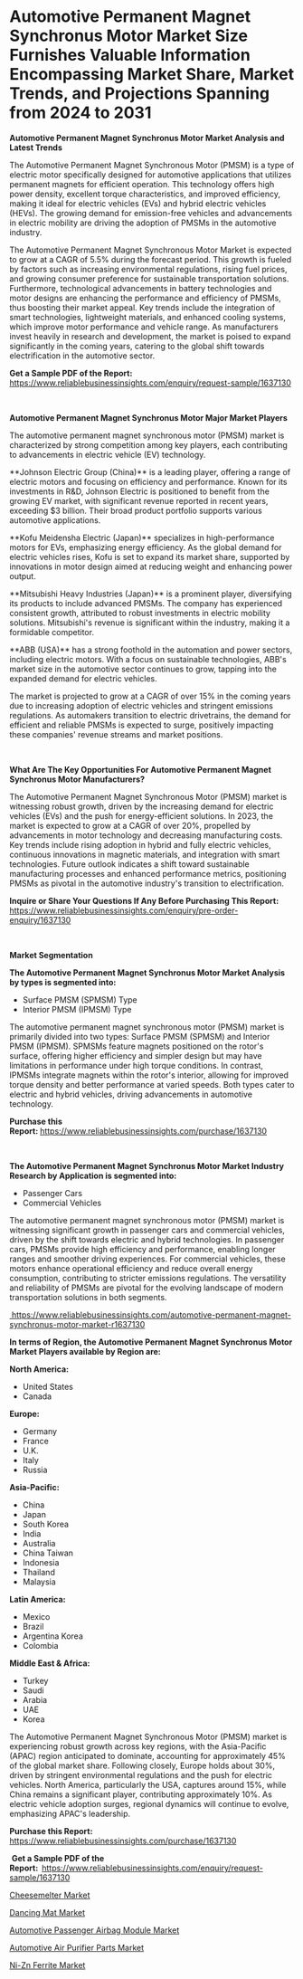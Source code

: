 <p><h1>Automotive Permanent Magnet Synchronus Motor Market Size Furnishes Valuable Information Encompassing Market Share, Market Trends, and Projections Spanning from 2024 to 2031</h1></p><p><strong>Automotive Permanent Magnet Synchronus Motor Market Analysis and Latest Trends</strong></p>
<p><p>The Automotive Permanent Magnet Synchronous Motor (PMSM) is a type of electric motor specifically designed for automotive applications that utilizes permanent magnets for efficient operation. This technology offers high power density, excellent torque characteristics, and improved efficiency, making it ideal for electric vehicles (EVs) and hybrid electric vehicles (HEVs). The growing demand for emission-free vehicles and advancements in electric mobility are driving the adoption of PMSMs in the automotive industry.</p><p>The Automotive Permanent Magnet Synchronous Motor Market is expected to grow at a CAGR of 5.5% during the forecast period. This growth is fueled by factors such as increasing environmental regulations, rising fuel prices, and growing consumer preference for sustainable transportation solutions. Furthermore, technological advancements in battery technologies and motor designs are enhancing the performance and efficiency of PMSMs, thus boosting their market appeal. Key trends include the integration of smart technologies, lightweight materials, and enhanced cooling systems, which improve motor performance and vehicle range. As manufacturers invest heavily in research and development, the market is poised to expand significantly in the coming years, catering to the global shift towards electrification in the automotive sector.</p></p>
<p><strong>Get a Sample PDF of the Report:&nbsp;</strong> <a href="https://www.reliablebusinessinsights.com/enquiry/request-sample/1637130">https://www.reliablebusinessinsights.com/enquiry/request-sample/1637130</a></p>
<p>&nbsp;</p>
<p><strong>Automotive Permanent Magnet Synchronus Motor Major Market Players</strong></p>
<p><p>The automotive permanent magnet synchronous motor (PMSM) market is characterized by strong competition among key players, each contributing to advancements in electric vehicle (EV) technology. </p><p>**Johnson Electric Group (China)** is a leading player, offering a range of electric motors and focusing on efficiency and performance. Known for its investments in R&D, Johnson Electric is positioned to benefit from the growing EV market, with significant revenue reported in recent years, exceeding $3 billion. Their broad product portfolio supports various automotive applications.</p><p>**Kofu Meidensha Electric (Japan)** specializes in high-performance motors for EVs, emphasizing energy efficiency. As the global demand for electric vehicles rises, Kofu is set to expand its market share, supported by innovations in motor design aimed at reducing weight and enhancing power output. </p><p>**Mitsubishi Heavy Industries (Japan)** is a prominent player, diversifying its products to include advanced PMSMs. The company has experienced consistent growth, attributed to robust investments in electric mobility solutions. Mitsubishi's revenue is significant within the industry, making it a formidable competitor.</p><p>**ABB (USA)** has a strong foothold in the automation and power sectors, including electric motors. With a focus on sustainable technologies, ABB's market size in the automotive sector continues to grow, tapping into the expanded demand for electric vehicles.</p><p>The market is projected to grow at a CAGR of over 15% in the coming years due to increasing adoption of electric vehicles and stringent emissions regulations. As automakers transition to electric drivetrains, the demand for efficient and reliable PMSMs is expected to surge, positively impacting these companies' revenue streams and market positions.</p></p>
<p>&nbsp;</p>
<p><strong>What Are The Key Opportunities For Automotive Permanent Magnet Synchronus Motor Manufacturers?</strong></p>
<p><p>The Automotive Permanent Magnet Synchronous Motor (PMSM) market is witnessing robust growth, driven by the increasing demand for electric vehicles (EVs) and the push for energy-efficient solutions. In 2023, the market is expected to grow at a CAGR of over 20%, propelled by advancements in motor technology and decreasing manufacturing costs. Key trends include rising adoption in hybrid and fully electric vehicles, continuous innovations in magnetic materials, and integration with smart technologies. Future outlook indicates a shift toward sustainable manufacturing processes and enhanced performance metrics, positioning PMSMs as pivotal in the automotive industry's transition to electrification.</p></p>
<p><strong>Inquire or Share Your Questions If Any Before Purchasing This Report:</strong> <a href="https://www.reliablebusinessinsights.com/enquiry/pre-order-enquiry/1637130">https://www.reliablebusinessinsights.com/enquiry/pre-order-enquiry/1637130</a></p>
<p>&nbsp;</p>
<p><strong>Market Segmentation</strong></p>
<p><strong>The Automotive Permanent Magnet Synchronus Motor Market Analysis by types is segmented into:</strong></p>
<p><ul><li>Surface PMSM (SPMSM) Type</li><li>Interior PMSM (IPMSM) Type</li></ul></p>
<p><p>The automotive permanent magnet synchronous motor (PMSM) market is primarily divided into two types: Surface PMSM (SPMSM) and Interior PMSM (IPMSM). SPMSMs feature magnets positioned on the rotor's surface, offering higher efficiency and simpler design but may have limitations in performance under high torque conditions. In contrast, IPMSMs integrate magnets within the rotor's interior, allowing for improved torque density and better performance at varied speeds. Both types cater to electric and hybrid vehicles, driving advancements in automotive technology.</p></p>
<p><strong>Purchase this Report:&nbsp;</strong><a href="https://www.reliablebusinessinsights.com/purchase/1637130">https://www.reliablebusinessinsights.com/purchase/1637130</a></p>
<p>&nbsp;</p>
<p><strong>The Automotive Permanent Magnet Synchronus Motor Market Industry Research by Application is segmented into:</strong></p>
<p><ul><li>Passenger Cars</li><li>Commercial Vehicles</li></ul></p>
<p><p>The automotive permanent magnet synchronous motor (PMSM) market is witnessing significant growth in passenger cars and commercial vehicles, driven by the shift towards electric and hybrid technologies. In passenger cars, PMSMs provide high efficiency and performance, enabling longer ranges and smoother driving experiences. For commercial vehicles, these motors enhance operational efficiency and reduce overall energy consumption, contributing to stricter emissions regulations. The versatility and reliability of PMSMs are pivotal for the evolving landscape of modern transportation solutions in both segments.</p></p>
<p><a href="https://www.reliablebusinessinsights.com/automotive-permanent-magnet-synchronus-motor-market-r1637130">&nbsp;https://www.reliablebusinessinsights.com/automotive-permanent-magnet-synchronus-motor-market-r1637130</a></p>
<p><strong>In terms of Region, the Automotive Permanent Magnet Synchronus Motor Market Players available by Region are:</strong></p>
<p>
    <p> <strong> North America: </strong>
        <ul>
            <li>United States</li>
            <li>Canada</li>
        </ul>
        </p> 
    <p> <strong> Europe: </strong>
        <ul>
            <li>Germany</li>
            <li>France</li>
            <li>U.K.</li>
            <li>Italy</li>
            <li>Russia</li>
        </ul>
        </p> 
    <p> <strong> Asia-Pacific: </strong>
        <ul>
            <li>China</li>
            <li>Japan</li>
            <li>South Korea</li>
            <li>India</li>
            <li>Australia</li>
            <li>China Taiwan</li>
            <li>Indonesia</li>
            <li>Thailand</li>
            <li>Malaysia</li>
        </ul>
        </p> 
    <p> <strong> Latin America: </strong>
        <ul>
            <li>Mexico</li>
            <li>Brazil</li>
            <li>Argentina Korea</li>
            <li>Colombia</li>
        </ul>
        </p> 
    <p> <strong> Middle East & Africa: </strong>
        <ul>
            <li>Turkey</li>
            <li>Saudi</li>
            <li>Arabia</li>
            <li>UAE</li>
            <li>Korea</li>
        </ul>
    </p>
    </p>
<p><p>The Automotive Permanent Magnet Synchronous Motor (PMSM) market is experiencing robust growth across key regions, with the Asia-Pacific (APAC) region anticipated to dominate, accounting for approximately 45% of the global market share. Following closely, Europe holds about 30%, driven by stringent environmental regulations and the push for electric vehicles. North America, particularly the USA, captures around 15%, while China remains a significant player, contributing approximately 10%. As electric vehicle adoption surges, regional dynamics will continue to evolve, emphasizing APAC's leadership.</p></p>
<p><strong>Purchase this Report: </strong><a href="https://www.reliablebusinessinsights.com/purchase/1637130">https://www.reliablebusinessinsights.com/purchase/1637130</a></p>
<p>&nbsp;<strong>Get a Sample PDF of the Report:&nbsp;&nbsp;</strong><a href="https://www.reliablebusinessinsights.com/enquiry/request-sample/1637130">https://www.reliablebusinessinsights.com/enquiry/request-sample/1637130</a></p>
<p><strong></strong></p>
<p><p><a href="https://www.linkedin.com/pulse/navigating-global-cheesemelter-market-landscape-trends-forecasts-8vdpf?trackingId=dql74ghBSEu5vZVR%2Bvou5g%3D%3D">Cheesemelter Market</a></p><p><a href="https://issuu.com/reportprime-2/docs/dancing-mat-market-size-2030.pptx_8cde3dd6324848">Dancing Mat Market</a></p><p><a href="https://github.com/GenaGaines34/Market-Research-Report-List-1/blob/main/automotive-passenger-airbag-module-market.md">Automotive Passenger Airbag Module Market</a></p><p><a href="https://github.com/AbbasMahmud554/Market-Research-Report-List-1/blob/main/automotive-air-purifier-parts-market.md">Automotive Air Purifier Parts Market</a></p><p><a href="https://medium.com/@duncanbolton68/emerging-ni-zn-ferrite-market-opportunities-market-analysis-for-investors-and-stakeholders-0c58df6bcc47?postPublishedType=repub">Ni-Zn Ferrite Market</a></p></p>